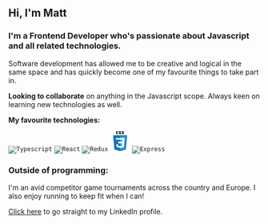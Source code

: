 ## Hi, I'm Matt

### I'm a Frontend Developer who's passionate about Javascript and all related technologies. ###

Software development has allowed me to be creative and logical in the same space and has quickly become one of my favourite things to take part in.

**Looking to collaborate** on anything in the Javascript scope. Always keen on learning new technologies as well. 


**My favourite technologies:**   

<code><img height="40" alt="Typescript" src="https://upload.wikimedia.org/wikipedia/commons/4/4c/Typescript_logo_2020.svg"></code>
<code><img height="40" alt="React" src="https://cdn.freebiesupply.com/logos/large/2x/react-1-logo-png-transparent.png"></code>
<code><img height="40" alt="Redux" src="https://encrypted-tbn0.gstatic.com/images?q=tbn:ANd9GcTKcY-N3pDkxoX1ugnQT1_t5VraW9Uq4bpgbw&usqp=CAU"></code>
<code><img height="40" alt="CSS" src="https://raw.githubusercontent.com/github/explore/80688e429a7d4ef2fca1e82350fe8e3517d3494d/topics/css/css.png"></code>
<code><img height="40" alt="Express" src="https://hackr.io/tutorials/learn-express-js/logo/logo-express-js?ver=1557508379"></code>

### Outside of programming:
I'm an avid competitor game tournaments across the country and Europe.
I also enjoy running to keep fit when I can!


[Click here](https://www.linkedin.com/in/matthewjjwells/) to go straight to my LinkedIn profile.
